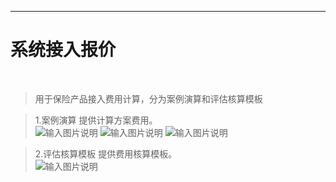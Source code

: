 <!-- <img src="https://foruda.gitee.com/images/1679673773341074847/178e8451_1766278.png" width="50%" height="50%">
<div style="height: 10px; clear: both;"></div> -->

- - -
# 系统接入报价
<br>

> 用于保险产品接入费用计算，分为案例演算和评估核算模板<br>



> 1.案例演算
提供计算方案费用。<br>
![输入图片说明](https://haobaohangpt.com/haibao/web3/1.png "屏幕截图")
![输入图片说明](https://haobaohangpt.com/haibao/web3/2.png "屏幕截图")
![输入图片说明](https://haobaohangpt.com/haibao/web3/3.png "屏幕截图")

> 2.评估核算模板
提供费用核算模板。<br>
![输入图片说明](https://haobaohangpt.com/haibao/web3/4.png "屏幕截图")